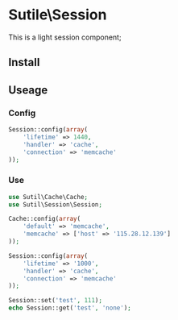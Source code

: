 # Sutile\Session
This is a light session component;

## Install


## Useage

### Config

```PHP
Session::config(array(
    'lifetime' => 1440,
    'handler' => 'cache',
    'connection' => 'memcache'
));
```

### Use
```php
use Sutil\Cache\Cache;
use Sutil\Session\Session;

Cache::config(array(
    'default' => 'memcache',
    'memcache' => ['host' => '115.28.12.139']
));

Session::config(array(
    'lifetime' => '1000',
    'handler' => 'cache',
    'connection' => 'memcache'
));

Session::set('test', 111);
echo Session::get('test', 'none');
```

